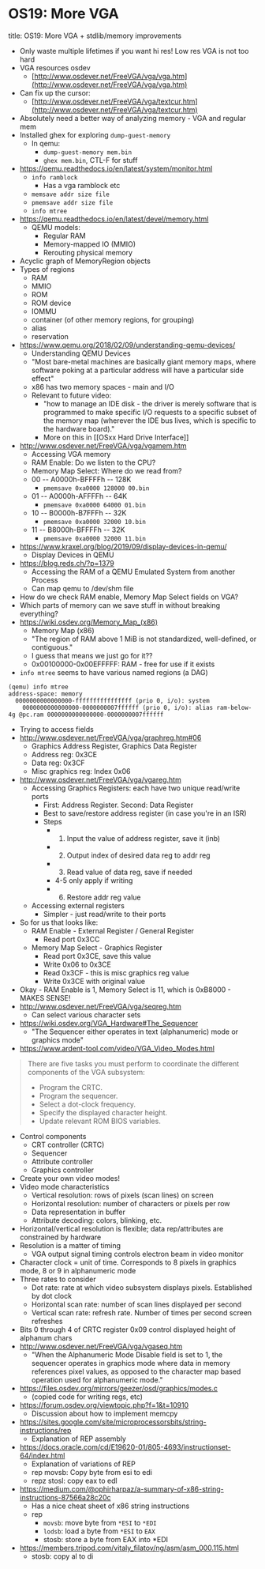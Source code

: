 # OS19: More VGA

title:
OS19: More VGA + stdlib/memory improvements

- Only waste multiple lifetimes if you want hi res! Low res VGA is not too hard  
- VGA resources osdev  
	- [http://www.osdever.net/FreeVGA/vga/vga.htm](http://www.osdever.net/FreeVGA/vga/vga.htm)  
- Can fix up the cursor:  
	- [http://www.osdever.net/FreeVGA/vga/textcur.htm](http://www.osdever.net/FreeVGA/vga/textcur.htm)  
- Absolutely need a better way of analyzing memory - VGA and regular mem
- Installed ghex for exploring `dump-guest-memory`
	- In qemu: 
		- `dump-guest-memory mem.bin`
		- `ghex mem.bin`, CTL-F for stuff
- https://qemu.readthedocs.io/en/latest/system/monitor.html
	- `info ramblock`
		- Has a vga ramblock etc
	- `memsave addr size file`
	- `pmemsave addr size file`
	- `info mtree`
- https://qemu.readthedocs.io/en/latest/devel/memory.html
	- QEMU models:
		- Regular RAM
		- Memory-mapped IO (MMIO)
		- Rerouting physical memory
- Acyclic graph of MemoryRegion objects
- Types of regions
	- RAM
	- MMIO
	- ROM
	- ROM device
	- IOMMU
	- container (of other memory regions, for grouping)
	- alias
	- reservation
- https://www.qemu.org/2018/02/09/understanding-qemu-devices/
	- Understanding QEMU Devices
	- "Most bare-metal machines are basically giant memory maps, where software poking at a particular address will have a particular side effect"
	- x86 has two memory spaces - main and I/O
	- Relevant to future video:
		- "how to manage an IDE disk - the driver is merely software that is programmed to make specific I/O requests to a specific subset of the memory map (wherever the IDE bus lives, which is specific to the hardware board)."
		- More on this in [[OSxx Hard Drive Interface]]
- http://www.osdever.net/FreeVGA/vga/vgamem.htm
	- Accessing VGA memory
	- RAM Enable: Do we listen to the CPU?
	- Memory Map Select: Where do we read from?
	- 00 -- A0000h-BFFFFh -- 128K
		- `pmemsave 0xa0000 128000 00.bin`
	- 01 -- A0000h-AFFFFh -- 64K
		- `pmemsave 0xa0000 64000 01.bin`
	- 10 -- B0000h-B7FFFh -- 32K
		- `pmemsave 0xa0000 32000 10.bin`
	- 11 -- B8000h-BFFFFh -- 32K
		- `pmemsave 0xa0000 32000 11.bin`
- https://www.kraxel.org/blog/2019/09/display-devices-in-qemu/
	- Display Devices in QEMU
- https://blog.reds.ch/?p=1379
	- Accessing the RAM of a QEMU Emulated System from another Process
	- Can map qemu to /dev/shm file
- How do we check RAM enable, Memory Map Select fields on VGA?
- Which parts of memory can we save stuff in without breaking everything?
- https://wiki.osdev.org/Memory_Map_(x86)
	- Memory Map (x86)
	- "The region of RAM above 1 MiB is not standardized, well-defined, or contiguous."
	- I guess that means we just go for it??
	- 0x00100000-0x00EFFFFF: RAM - free for use if it exists
- `info mtree` seems to have various named regions (a DAG)
```
(qemu) info mtree
address-space: memory
  0000000000000000-ffffffffffffffff (prio 0, i/o): system
    0000000000000000-0000000007ffffff (prio 0, i/o): alias ram-below-4g @pc.ram 0000000000000000-0000000007ffffff
```
- Trying to access fields
- http://www.osdever.net/FreeVGA/vga/graphreg.htm#06
	- Graphics Address Register, Graphics Data Register
	- Address reg: 0x3CE
	- Data reg: 0x3CF
	- Misc graphics reg: Index 0x06
- http://www.osdever.net/FreeVGA/vga/vgareg.htm
	- Accessing Graphics Registers: each have two unique read/write ports
		- First: Address Register. Second: Data Register
		- Best to save/restore address register (in case you're in an ISR)
		- Steps
			- 1. Input the value of address register, save it (inb)
			- 2. Output index of desired data reg to addr reg
			- 3. Read value of data reg, save if needed
			- 4-5 only apply if writing
			- 6. Restore addr reg value
	- Accessing external registers
		- Simpler - just read/write to their ports
- So for us that looks like:
	- RAM Enable - External Register / General Register
		- Read port 0x3CC
	- Memory Map Select - Graphics Register
		- Read port 0x3CE, save this value
		- Write 0x06 to 0x3CE
		- Read 0x3CF - this is misc graphics reg value
		- Write 0x3CE with original value
- Okay - RAM Enable is 1, Memory Select is 11, which is 0xB8000 - MAKES SENSE!
- http://www.osdever.net/FreeVGA/vga/seqreg.htm
	- Can select various character sets
- https://wiki.osdev.org/VGA_Hardware#The_Sequencer
	- "The Sequencer either operates in text (alphanumeric) mode or graphics mode"
- https://www.ardent-tool.com/video/VGA_Video_Modes.html
> There are five tasks you must perform to coordinate the different components of the VGA subsystem:
> - Program the CRTC.
> - Program the sequencer.
> - Select a dot-clock frequency.
> - Specify the displayed character height.
> - Update relevant ROM BIOS variables.
-  Control components
	- CRT controller (CRTC)
	- Sequencer
	- Attribute controller
	- Graphics controller
- Create your own video modes!
- Video mode characteristics
	- Vertical resolution: rows of pixels (scan lines) on screen
	- Horizontal resolution: number of characters or pixels per row
	- Data representation in buffer
	- Attribute decoding: colors, blinking, etc.
- Horizontal/vertical resolution is flexible; data rep/attributes are constrained by hardware
- Resolution is a matter of timing
	- VGA output signal timing controls electron beam in video monitor
- Character clock = unit of time. Corresponds to 8 pixels in graphics mode, 8 or 9 in alphanumeric mode
- Three rates to consider
	- Dot rate: rate at which video subsystem displays pixels. Established by dot clock
	- Horizontal scan rate: number of scan lines displayed per second
	- Vertical scan rate: refresh rate. Number of times per second screen refreshes
- Bits 0 through 4 of CRTC register 0x09 control displayed height of alphanum chars
- http://www.osdever.net/FreeVGA/vga/vgaseq.htm
	- "When the Alphanumeric Mode Disable field is set to 1, the sequencer operates in graphics mode where data in memory references pixel values, as opposed to the character map based operation used for alphanumeric mode."
- https://files.osdev.org/mirrors/geezer/osd/graphics/modes.c
	- (copied code for writing regs, etc)
- https://forum.osdev.org/viewtopic.php?f=1&t=10910
	- Discussion about how to implement memcpy
- https://sites.google.com/site/microprocessorsbits/string-instructions/rep
	- Explanation of REP assembly
- https://docs.oracle.com/cd/E19620-01/805-4693/instructionset-64/index.html
	- Explanation of variations of REP
	- rep movsb: Copy byte from esi to edi
	- repz stosl: copy eax to edl
- https://medium.com/@ophirharpaz/a-summary-of-x86-string-instructions-87566a28c20c
	- Has a nice cheat sheet of x86 string instructions
	- rep
		- `movsb`: move byte from `*ESI` to `*EDI`
		- `lodsb`: load a byte from `*ESI` to `EAX`
		- stosb: store a byte from EAX into \*EDI
- https://members.tripod.com/vitaly_filatov/ng/asm/asm_000.115.html
	- stosb: copy al to di